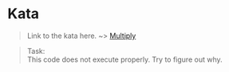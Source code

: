 # Kata
>Link to the kata here. ~>
[Multiply](https://www.codewars.com/kata/50654ddff44f800200000004)

>Task: <br/>
This code does not execute properly. Try to figure out why.

